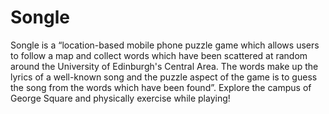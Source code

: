 # Songle

Songle is a “location-based mobile phone puzzle game which allows users to follow a map and collect words which have been scattered at random around the University of Edinburgh's Central Area. The words make up the lyrics of a well-known song and the puzzle aspect of the game is to guess the song from the words which have been found”. Explore the campus of George Square and physically exercise while playing!

